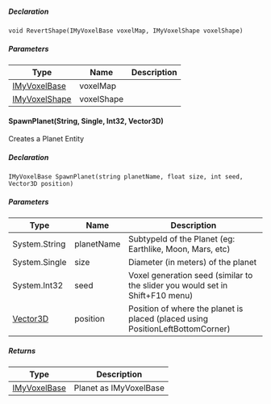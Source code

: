 
##### Declaration

```
void RevertShape(IMyVoxelBase voxelMap, IMyVoxelShape voxelShape)
```

##### Parameters

| Type | Name | Description |
| --- | --- | --- |
| [IMyVoxelBase](https://keensoftwarehouse.github.io/SpaceEngineersModAPI/api/VRage.ModAPI.IMyVoxelBase.html) | voxelMap |     |
| [IMyVoxelShape](https://keensoftwarehouse.github.io/SpaceEngineersModAPI/api/VRage.Game.ModAPI.IMyVoxelShape.html) | voxelShape |     |

#### SpawnPlanet(String, Single, Int32, Vector3D)

Creates a Planet Entity

##### Declaration

```
IMyVoxelBase SpawnPlanet(string planetName, float size, int seed, Vector3D position)
```

##### Parameters

| Type | Name | Description |
| --- | --- | --- |
| System.String | planetName | SubtypeId of the Planet (eg: Earthlike, Moon, Mars, etc) |
| System.Single | size | Diameter (in meters) of the planet |
| System.Int32 | seed | Voxel generation seed (similar to the slider you would set in Shift+F10 menu) |
| [Vector3D](https://keensoftwarehouse.github.io/SpaceEngineersModAPI/api/VRageMath.Vector3D.html) | position | Position of where the planet is placed (placed using PositionLeftBottomCorner) |

##### Returns

| Type | Description |
| --- | --- |
| [IMyVoxelBase](https://keensoftwarehouse.github.io/SpaceEngineersModAPI/api/VRage.ModAPI.IMyVoxelBase.html) | Planet as IMyVoxelBase |